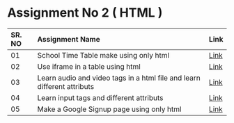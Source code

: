 # Assignment No 2 ( HTML )
| SR. NO| Assignment Name | Link |
| :--- | :--- | :--- |
| 01 | School Time Table make using only html | <a href="https://tranquil-quokka-ceafd2.netlify.app/" target="_blank">Link</a> |
| 02 | Use iframe in a table using html | <a href="http://127.0.0.1:5500/Vedio_Table.html" target="_blank">Link</a> |
| 03 | Learn audio and video tags in a html file and learn different attributs | <a href="http://127.0.0.1:5500/Vedio_And_Audio.html" target="_blank">Link</a>|
| 04 | Learn input tags and different attributs | <a href="http://127.0.0.1:5500/Input_Tags.html" target="_blank">Link</a> |
| 05 | Make a Google Signup page using only html | <a href="http://127.0.0.1:5500/Google_Form.html" target="_blank">Link</a>|
